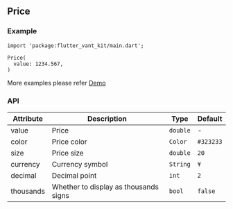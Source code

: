 ## Price

### Example

```
import 'package:flutter_vant_kit/main.dart';

Price(
  value: 1234.567,
)
```

More examples please refer [Demo](https://github.com/benjaken/flutter_vant_kit/blob/master/example/lib/routes/demoPrice.dart)

### API

| Attribute | Description | Type | Default |
| ------------ | ------------ | ------------ | ------------ |
| value | Price | `double` | - |
| color | Price color | `Color` | `#323233` |
| size | Price size | `double` | `20` |
| currency | Currency symbol | `String` | `¥` |
| decimal | Decimal point | `int` | `2` |
| thousands | Whether to display as thousands signs | `bool` | `false` |
